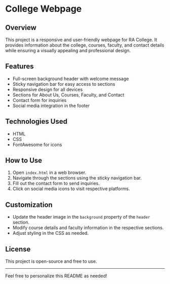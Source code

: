 # College Webpage

## Overview
This project is a responsive and user-friendly webpage for RA College. It provides information about the college, courses, faculty, and contact details while ensuring a visually appealing and professional design.

## Features
- Full-screen background header with welcome message
- Sticky navigation bar for easy access to sections
- Responsive design for all devices
- Sections for About Us, Courses, Faculty, and Contact
- Contact form for inquiries
- Social media integration in the footer

## Technologies Used
- HTML
- CSS
- FontAwesome for icons

## How to Use
1. Open `index.html` in a web browser.
2. Navigate through the sections using the sticky navigation bar.
3. Fill out the contact form to send inquiries.
4. Click on social media icons to visit respective platforms.

## Customization
- Update the header image in the `background` property of the `header` section.
- Modify course details and faculty information in the respective sections.
- Adjust styling in the CSS as needed.

## License
This project is open-source and free to use.

---
Feel free to personalize this README as needed!

